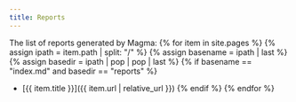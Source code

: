 ```yaml
---
title: Reports
---
```


The list of reports generated by Magma:
{% for item in site.pages %}
  {% assign ipath = item.path | split: "/" %}
  {% assign basename = ipath | last %}
  {% assign basedir = ipath | pop | pop | last %}
  {% if basename == "index.md" and basedir == "reports" %}
  * [{{ item.title }}]({{ item.url | relative_url }})
  {% endif %}
{% endfor %}
